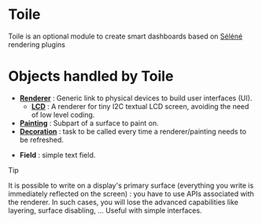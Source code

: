Toile
=====

Toile is an optional module to create smart dashboards based on [Séléné](https://github.com/destroyedlolo/Selene) rendering plugins

# Objects handled by Toile

- **[Renderer](Renderer.md)** : Generic link to physical devices to build user interfaces (UI).
  - **[LCD](LCD.md)** : A renderer for tiny I2C textual LCD screen, avoiding the need of low level coding.
- **[Painting](Painting.md)** : Subpart of a surface to paint on.
- **[Decoration](Decoration.md)** : task to be called every time a renderer/painting needs to be refreshed.
<!--
- **Series** : list of paintings to be displayed.
-->
- **Field** : simple text field.

> [!TIP]
> It is possible to write on a display's primary surface (everything you write is immediately reflected on the screen) : you have to use APIs associated with the renderer.
>  In such cases, you will lose the advanced capabilities like layering, surface disabling, ... Useful with simple interfaces.
